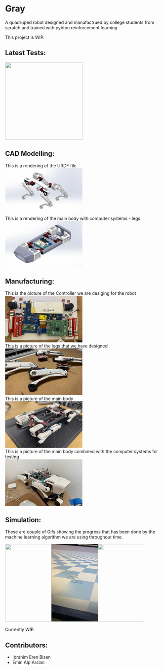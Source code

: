 # Gray
A quadruped robot designed and manufactrued by college students from scratch and trained with pyhton reinforcement learning.

This project is WIP.
## Latest Tests:
<img src="Overview/Test.gif" width="250" height="250"/><br />

## CAD Modelling:
This is a rendering of the URDF file<br />
<img src="Overview/Screenshot 2022-05-28 114828.png" width="250" height="150"/><br />
This is a rendering of the main body with computer systems - legs<br />
<img src="Overview/Screenshot 2022-05-28 114849.png" width="250" height="150"/><br />

## Manufacturing:

This is the picture of the Controller we are desiging for the robot<br />
<img src="Overview/IMG_5251.jpg" width="250" height="150"/><br />
This is a picture of the legs that we have designed<br />
<img src="Overview/photo_2022-09-18_12-46-38.jpg" width="250" height="150"/><br />
This is a picture of the main body<br />
<img src="Overview/photo_2022-09-18_12-47-05.jpg" width="250" height="150"/><br />
This is a picture of the main body combined with the computer systems for testing<br />
<img src="Overview/RObot_from_angle.JPG" width="250" height="150"/><br />


## Simulation:
These are couple of Gifs showing the progress that has been done by the machine learning algorithm we are using throughout time.

<img src="Overview/Gifs/1.gif" width="150" height="250"/><img src="Overview/Gifs/2.gif" width="150" height="250"/><img src="Overview/Gifs/3.gif" width="150" height="250"/>

Currently WIP.

## Contributors:
 - Ibrahim Eren Bisen
 - Emin Alp Arslan
